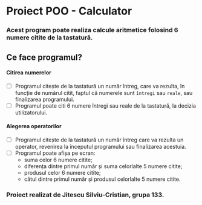 # Proiect POO - Calculator

### Acest program poate realiza calcule aritmetice folosind 6 numere citite de la tastatură.

## Ce face programul?

#### Citirea numerelor
- [ ] Programul citește de la tastatură un număr întreg, care va rezulta, în funcție de numărul citit, faptul că numerele sunt `întregi` sau `reale`, sau finalizarea programului.
- [ ] Programul poate citi 6 numere întregi sau reale de la tastatură, la decizia utilizatorului.

#### Alegerea operatorilor
- [ ] Programul citește de la tastatură un număr întreg care va rezulta un operator, revenirea la începutul programului sau finalizarea acestuia.
- [ ] Programul poate afișa pe ecran:
  - suma celor 6 numere citite;
  - diferența dintre primul număr și suma celorlalte 5 numere citite;
  - produsul celor 6 numere citite;
  - câtul dintre primul număr și produsul celorlalte 5 numere citite.
      
### Proiect realizat de Jitescu Silviu-Cristian, grupa 133.

